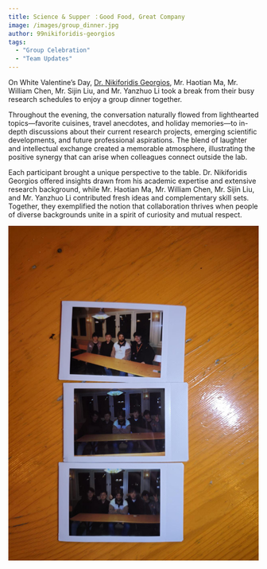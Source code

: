 ```yaml
---
title: Science & Supper ：Good Food, Great Company
image: /images/group_dinner.jpg
author: 99nikiforidis-georgios
tags:
  - "Group Celebration"
  - "Team Updates"
---
```


On White Valentine’s Day, [Dr. Nikiforidis Georgios](/_members/99nikiforidis-georgios.md), Mr. Haotian Ma, Mr. William Chen, Mr. Sijin Liu, and Mr. Yanzhuo Li took a break from their busy research schedules to enjoy a group dinner together.

Throughout the evening, the conversation naturally flowed from lighthearted topics—favorite cuisines, travel anecdotes, and holiday memories—to in-depth discussions about their current research projects, emerging scientific developments, and future professional aspirations. The blend of laughter and intellectual exchange created a memorable atmosphere, illustrating the positive synergy that can arise when colleagues connect outside the lab.

Each participant brought a unique perspective to the table. Dr. Nikiforidis Georgios offered insights drawn from his academic expertise and extensive research background, while Mr. Haotian Ma, Mr. William Chen, Mr. Sijin Liu, and Mr. Yanzhuo Li contributed fresh ideas and complementary skill sets. Together, they exemplified the notion that collaboration thrives when people of diverse backgrounds unite in a spirit of curiosity and mutual respect.

![William Presentation](/images/group_dinner.jpg)
